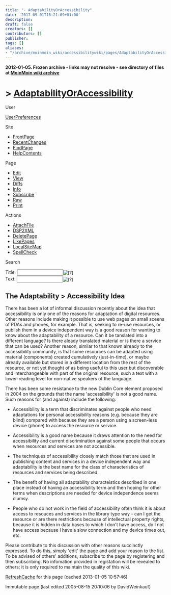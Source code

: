 ```yaml
---
title: "- AdaptabilityOrAccessibility"
date: '2017-09-01T16:21:09+01:00'
description: 
draft: false
creators: []
contributors: []
publisher: 
tags: []
aliases:
- "/archive/moinmoin_wiki/accessibilitywiki/pages/AdaptabilityOrAccessibility.html"
---
```


**2012-01-05. Frozen archive - links may not resolve - see directory of files at [MoinMoin wiki archive](/moinmoin-wiki-archive/)**

# > [AdaptabilityOrAccessibility](http://dublincore.org/accessibilitywiki/AdaptabilityOrAccessibility?action=fullsearch&value=AdaptabilityOrAccessibility&literal=1&case=1&context=40 "Click here to do a full-text search for this title")

User

 [UserPreferences](http://dublincore.org/accessibilitywiki/UserPreferences)
  

Site

- [FrontPage](http://dublincore.org/accessibilitywiki/FrontPage)
- [RecentChanges](http://dublincore.org/accessibilitywiki/RecentChanges)
- [FindPage](http://dublincore.org/accessibilitywiki/FindPage)
- [HelpContents](http://dublincore.org/accessibilitywiki/HelpContents)

Page

- [Edit](http://dublincore.org/accessibilitywiki/AdaptabilityOrAccessibility?action=edit "Edit")
- [View](http://dublincore.org/accessibilitywiki/AdaptabilityOrAccessibility "View")
- [Diffs](http://dublincore.org/accessibilitywiki/AdaptabilityOrAccessibility?action=diff "Diffs")
- [Info](http://dublincore.org/accessibilitywiki/AdaptabilityOrAccessibility?action=info "Info")
- [Subscribe](http://dublincore.org/accessibilitywiki/AdaptabilityOrAccessibility?action=subscribe "Subscribe")
- [Raw](http://dublincore.org/accessibilitywiki/AdaptabilityOrAccessibility?action=raw "Raw")
- [Print](http://dublincore.org/accessibilitywiki/AdaptabilityOrAccessibility?action=print "Print")

Actions

- [AttachFile](http://dublincore.org/accessibilitywiki/AdaptabilityOrAccessibility?action=AttachFile)
- [DSP2XML](http://dublincore.org/accessibilitywiki/AdaptabilityOrAccessibility?action=DSP2XML)
- [DeletePage](http://dublincore.org/accessibilitywiki/AdaptabilityOrAccessibility?action=DeletePage)
- [LikePages](http://dublincore.org/accessibilitywiki/AdaptabilityOrAccessibility?action=LikePages)
- [LocalSiteMap](http://dublincore.org/accessibilitywiki/AdaptabilityOrAccessibility?action=LocalSiteMap)
- [SpellCheck](http://dublincore.org/accessibilitywiki/AdaptabilityOrAccessibility?action=SpellCheck)

Search

<form method="POST" action="/accessibilitywiki/AdaptabilityOrAccessibility">
<p>
<input name="action" value="inlinesearch" type="hidden">
<input name="context" value="40" type="hidden">
Title: <input name="text_title" size="15" maxlength="50" type="text"><input src="AdaptabilityOrAccessibility_files/moin-search.png" name="button_title" alt="[?]" type="image"><br>Text: <input name="text_full" size="15" maxlength="50" type="text"><input src="AdaptabilityOrAccessibility_files/moin-search.png" name="button_full" alt="[?]" type="image">
</p>
</form>

## The Adaptability > Accessibility Idea

There has been a lot of informal discussion recently about the idea that accessibility is only one of the reasons for adaptation of digital resources. Other reasons include making it possible to use web pages on small sceens of PDAs and phones, for example. That is, seeking to re-use resources, or publish them in a device independent way is a good reason for wanting to know about the adaptability of a resource. Can it be tanslated into a different language? Is there aleady translated material or is there a service that can be used? Another reason, similar to that known already to the accessibility community, is that some resources can be adapted using material (components) created cumulatively (just-in-time), or maybe already available but stored in a different location from the rest of the resource, or not yet thought of as being useful to this user but discoverable and interchangeable with part of the original resource, such a text with a lower-reading level for non-native speakers of the language.

There has been some resistance to the new Dublin Core element proposed in 2004 on the grounds that the name 'accessibility' is not a good name. Such reasons for (and against) include the following:

- Accessibility is a term that discriminates against people who need adaptations for personal accessibility reasons (e.g. because they are blind) compared with because they are a person using a screen-less device (phone) to access the resource or service.

- Accessibility is a good name because it draws attention to the need for accessibility and current discrimination against some people that occurs when resources and services are not accessible.

- The techniques of accessibility closely match those that are used in publishing content and services in a device independent way and adaptability is the best name for the class of characteristics of resources and services being described.

- The benefit of having all adaptability characteistics described in one place instead of having an accessibility term and then hoping for other terms when descriptions are needed for device independence seems clumsy.

- People who do not work in the field of accessibility often think it is about access to resouces and services in the library type way - can I get the resource or are there restrictions because of intellectual property rights, because it is hidden in data bases to which I don't have access, do I not have access because I have a slow connection and my device times out, etc.

Please contribute to this discussion with other reasons succinctly expressed. To do this, simply 'edit' the page and add your reason to the list. To be advised of others' additions, subscribe to the page by registering and then subscribing. No infomation provided in registation will be revealed to others; it is only required to maintain the quality of this wiki.

 [RefreshCache](http://dublincore.org/accessibilitywiki/AdaptabilityOrAccessibility?action=refresh&arena=Page.py&key=AdaptabilityOrAccessibility.text_html) for this page (cached 2013-01-05 10:57:46)  

Immutable page (last edited 2005-08-15 20:10:06 by DavidWeinkauf)

